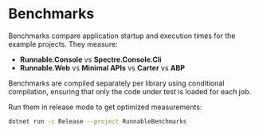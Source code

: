 ﻿# Benchmarks

Benchmarks compare application startup and execution times for the example
projects. They measure:

- **Runnable.Console** vs **Spectre.Console.Cli**
- **Runnable.Web** vs **Minimal APIs** vs **Carter** vs **ABP**

Benchmarks are compiled separately per library using conditional
compilation, ensuring that only the code under test is loaded for each job.

Run them in release mode to get optimized measurements:

```bash
dotnet run -c Release --project RunnableBenchmarks
```
